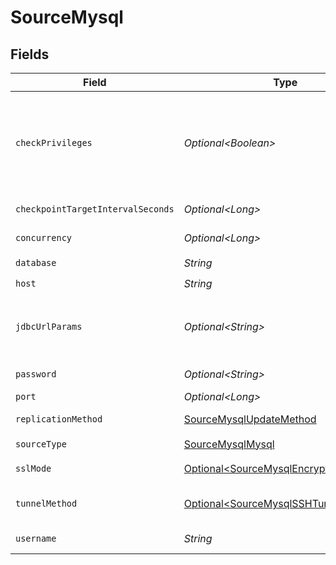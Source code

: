 # SourceMysql


## Fields

| Field                                                                                                                                                                                                                                                                                                                                            | Type                                                                                                                                                                                                                                                                                                                                             | Required                                                                                                                                                                                                                                                                                                                                         | Description                                                                                                                                                                                                                                                                                                                                      |
| ------------------------------------------------------------------------------------------------------------------------------------------------------------------------------------------------------------------------------------------------------------------------------------------------------------------------------------------------ | ------------------------------------------------------------------------------------------------------------------------------------------------------------------------------------------------------------------------------------------------------------------------------------------------------------------------------------------------ | ------------------------------------------------------------------------------------------------------------------------------------------------------------------------------------------------------------------------------------------------------------------------------------------------------------------------------------------------ | ------------------------------------------------------------------------------------------------------------------------------------------------------------------------------------------------------------------------------------------------------------------------------------------------------------------------------------------------ |
| `checkPrivileges`                                                                                                                                                                                                                                                                                                                                | *Optional\<Boolean>*                                                                                                                                                                                                                                                                                                                             | :heavy_minus_sign:                                                                                                                                                                                                                                                                                                                               | When this feature is enabled, during schema discovery the connector will query each table or view individually to check access privileges and inaccessible tables, views, or columns therein will be removed. In large schemas, this might cause schema discovery to take too long, in which case it might be advisable to disable this feature. |
| `checkpointTargetIntervalSeconds`                                                                                                                                                                                                                                                                                                                | *Optional\<Long>*                                                                                                                                                                                                                                                                                                                                | :heavy_minus_sign:                                                                                                                                                                                                                                                                                                                               | How often (in seconds) a stream should checkpoint, when possible.                                                                                                                                                                                                                                                                                |
| `concurrency`                                                                                                                                                                                                                                                                                                                                    | *Optional\<Long>*                                                                                                                                                                                                                                                                                                                                | :heavy_minus_sign:                                                                                                                                                                                                                                                                                                                               | Maximum number of concurrent queries to the database.                                                                                                                                                                                                                                                                                            |
| `database`                                                                                                                                                                                                                                                                                                                                       | *String*                                                                                                                                                                                                                                                                                                                                         | :heavy_check_mark:                                                                                                                                                                                                                                                                                                                               | The database name.                                                                                                                                                                                                                                                                                                                               |
| `host`                                                                                                                                                                                                                                                                                                                                           | *String*                                                                                                                                                                                                                                                                                                                                         | :heavy_check_mark:                                                                                                                                                                                                                                                                                                                               | Hostname of the database.                                                                                                                                                                                                                                                                                                                        |
| `jdbcUrlParams`                                                                                                                                                                                                                                                                                                                                  | *Optional\<String>*                                                                                                                                                                                                                                                                                                                              | :heavy_minus_sign:                                                                                                                                                                                                                                                                                                                               | Additional properties to pass to the JDBC URL string when connecting to the database formatted as 'key=value' pairs separated by the symbol '&'. (example: key1=value1&key2=value2&key3=value3).                                                                                                                                                 |
| `password`                                                                                                                                                                                                                                                                                                                                       | *Optional\<String>*                                                                                                                                                                                                                                                                                                                              | :heavy_minus_sign:                                                                                                                                                                                                                                                                                                                               | The password associated with the username.                                                                                                                                                                                                                                                                                                       |
| `port`                                                                                                                                                                                                                                                                                                                                           | *Optional\<Long>*                                                                                                                                                                                                                                                                                                                                | :heavy_minus_sign:                                                                                                                                                                                                                                                                                                                               | Port of the database.                                                                                                                                                                                                                                                                                                                            |
| `replicationMethod`                                                                                                                                                                                                                                                                                                                              | [SourceMysqlUpdateMethod](../../models/shared/SourceMysqlUpdateMethod.md)                                                                                                                                                                                                                                                                        | :heavy_check_mark:                                                                                                                                                                                                                                                                                                                               | Configures how data is extracted from the database.                                                                                                                                                                                                                                                                                              |
| `sourceType`                                                                                                                                                                                                                                                                                                                                     | [SourceMysqlMysql](../../models/shared/SourceMysqlMysql.md)                                                                                                                                                                                                                                                                                      | :heavy_check_mark:                                                                                                                                                                                                                                                                                                                               | N/A                                                                                                                                                                                                                                                                                                                                              |
| `sslMode`                                                                                                                                                                                                                                                                                                                                        | [Optional\<SourceMysqlEncryption>](../../models/shared/SourceMysqlEncryption.md)                                                                                                                                                                                                                                                                 | :heavy_minus_sign:                                                                                                                                                                                                                                                                                                                               | The encryption method which is used when communicating with the database.                                                                                                                                                                                                                                                                        |
| `tunnelMethod`                                                                                                                                                                                                                                                                                                                                   | [Optional\<SourceMysqlSSHTunnelMethod>](../../models/shared/SourceMysqlSSHTunnelMethod.md)                                                                                                                                                                                                                                                       | :heavy_minus_sign:                                                                                                                                                                                                                                                                                                                               | Whether to initiate an SSH tunnel before connecting to the database, and if so, which kind of authentication to use.                                                                                                                                                                                                                             |
| `username`                                                                                                                                                                                                                                                                                                                                       | *String*                                                                                                                                                                                                                                                                                                                                         | :heavy_check_mark:                                                                                                                                                                                                                                                                                                                               | The username which is used to access the database.                                                                                                                                                                                                                                                                                               |